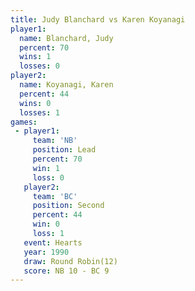 ```yaml
---
title: Judy Blanchard vs Karen Koyanagi
player1:               
  name: Blanchard, Judy
  percent: 70          
  wins: 1              
  losses: 0            
player2:               
  name: Koyanagi, Karen
  percent: 44          
  wins: 0              
  losses: 1            
games:
 - player1:        
     team: 'NB'    
     position: Lead
     percent: 70   
     win: 1        
     loss: 0       
   player2:          
     team: 'BC'      
     position: Second
     percent: 44     
     win: 0          
     loss: 1         
   event: Hearts        
   year: 1990           
   draw: Round Robin(12)
   score: NB 10 - BC 9  
---
```

